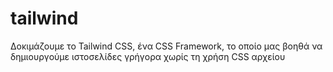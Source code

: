 # tailwind
Δοκιμάζουμε το Tailwind CSS, ένα CSS Framework, το οποίο μας βοηθά να δημιουργούμε ιστοσελίδες γρήγορα χωρίς τη χρήση CSS αρχείου
